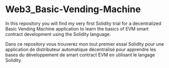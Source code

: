 # Web3_Basic-Vending-Machine

In this repository you will find my very first Solidity trial for a decentralized Basic Vending Machine application to learn the basics of EVM smart contract development using the Solidity language.

Dans ce repository vous trouverez mon tout premier essai Solidity pour une application de distributeur automatique décentralisé pour apprendre les bases du développement de smart contract EVM en utilisant le langage Solidity.
